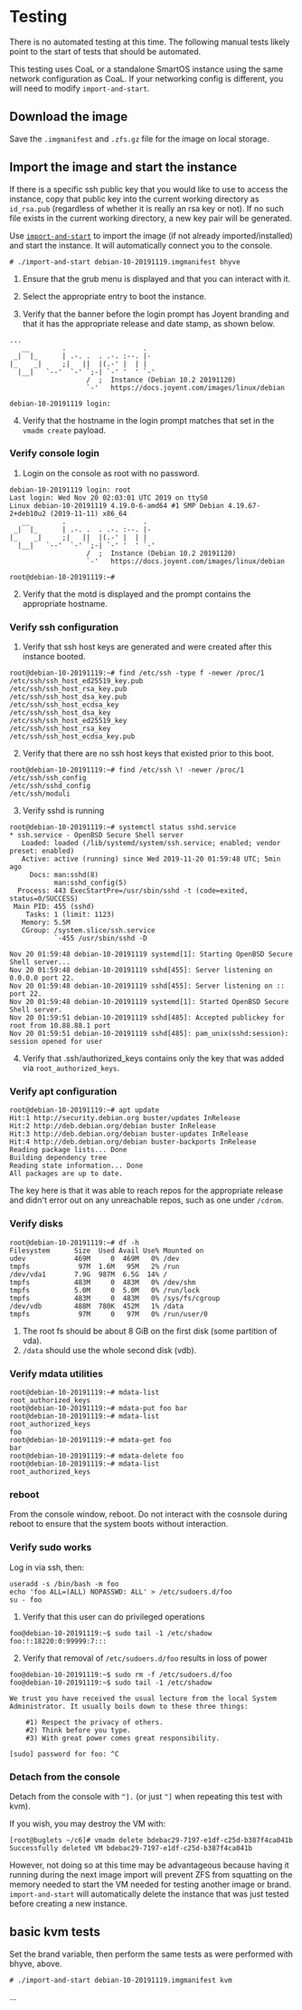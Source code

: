 <!--
    This Source Code Form is subject to the terms of the Mozilla Public
    License, v. 2.0. If a copy of the MPL was not distributed with this
    file, You can obtain one at http://mozilla.org/MPL/2.0/.
-->

<!--
    Copyright 2020 Joyent, Inc.
-->

# Testing

There is no automated testing at this time.  The following manual tests likely
point to the start of tests that should be automated.

This testing uses CoaL or a standalone SmartOS instance using the same network
configuration as CoaL.  If your networking config is different, you will need to
modify `import-and-start`.

## Download the image

Save the `.imgmanifest` and `.zfs.gz` file for the image on local storage.

## Import the image and start the instance

If there is a specific ssh public key that you would like to use to access the
instance, copy that public key into the current working directory as
`id_rsa.pub` (regardless of whether it is really an rsa key or not).  If no such
file exists in the current working directory, a new key pair will be generated.

Use [`import-and-start`](import-and-start) to import the image (if not already
imported/installed) and start the instance.  It will automatically connect you
to the console.

```
# ./import-and-start debian-10-20191119.imgmanifest bhyve
```

1. Ensure that the grub menu is displayed and that you can interact with it.

2. Select the appropriate entry to boot the instance.

3. Verify that the banner before the login prompt has Joyent branding and that
it has the appropriate release and date stamp, as shown below.

```
...
   __        .                   .
 _|  |_      | .-. .  . .-. :--. |-
|_    _|     ;|   ||  |(.-' |  | |
  |__|   `--'  `-' `;-| `-' '  ' `-'
                   /  ;  Instance (Debian 10.2 20191120)
                   `-'   https://docs.joyent.com/images/linux/debian

debian-10-20191119 login:
```

4. Verify that the hostname in the login prompt matches that set in the
   `vmadm create` payload.

### Verify console login

1. Login on the console as root with no password.

```
debian-10-20191119 login: root
Last login: Wed Nov 20 02:03:01 UTC 2019 on ttyS0
Linux debian-10-20191119 4.19.0-6-amd64 #1 SMP Debian 4.19.67-2+deb10u2 (2019-11-11) x86_64
   __        .                   .
 _|  |_      | .-. .  . .-. :--. |-
|_    _|     ;|   ||  |(.-' |  | |
  |__|   `--'  `-' `;-| `-' '  ' `-'
                   /  ;  Instance (Debian 10.2 20191120)
                   `-'   https://docs.joyent.com/images/linux/debian

root@debian-10-20191119:~#
```

2. Verify that the motd is displayed and the prompt contains the appropriate
hostname.

### Verify ssh configuration

1. Verify that ssh host keys are generated and were created after this instance
   booted.

```
root@debian-10-20191119:~# find /etc/ssh -type f -newer /proc/1
/etc/ssh/ssh_host_ed25519_key.pub
/etc/ssh/ssh_host_rsa_key.pub
/etc/ssh/ssh_host_dsa_key.pub
/etc/ssh/ssh_host_ecdsa_key
/etc/ssh/ssh_host_dsa_key
/etc/ssh/ssh_host_ed25519_key
/etc/ssh/ssh_host_rsa_key
/etc/ssh/ssh_host_ecdsa_key.pub
```

2. Verify that there are no ssh host keys that existed prior to this boot.

```
root@debian-10-20191119:~# find /etc/ssh \! -newer /proc/1
/etc/ssh/ssh_config
/etc/ssh/sshd_config
/etc/ssh/moduli
```

3. Verify sshd is running

```
root@debian-10-20191119:~# systemctl status sshd.service
* ssh.service - OpenBSD Secure Shell server
   Loaded: loaded (/lib/systemd/system/ssh.service; enabled; vendor preset: enabled)
   Active: active (running) since Wed 2019-11-20 01:59:48 UTC; 5min ago
     Docs: man:sshd(8)
           man:sshd_config(5)
  Process: 443 ExecStartPre=/usr/sbin/sshd -t (code=exited, status=0/SUCCESS)
 Main PID: 455 (sshd)
    Tasks: 1 (limit: 1123)
   Memory: 5.5M
   CGroup: /system.slice/ssh.service
           `-455 /usr/sbin/sshd -D

Nov 20 01:59:48 debian-10-20191119 systemd[1]: Starting OpenBSD Secure Shell server...
Nov 20 01:59:48 debian-10-20191119 sshd[455]: Server listening on 0.0.0.0 port 22.
Nov 20 01:59:48 debian-10-20191119 sshd[455]: Server listening on :: port 22.
Nov 20 01:59:48 debian-10-20191119 systemd[1]: Started OpenBSD Secure Shell server.
Nov 20 01:59:51 debian-10-20191119 sshd[485]: Accepted publickey for root from 10.88.88.1 port
Nov 20 01:59:51 debian-10-20191119 sshd[485]: pam_unix(sshd:session): session opened for user
```

4. Verify that .ssh/authorized_keys contains only the key that was added via
   `root_authorized_keys`.

### Verify apt configuration

```
root@debian-10-20191119:~# apt update
Hit:1 http://security.debian.org buster/updates InRelease
Hit:2 http://deb.debian.org/debian buster InRelease
Hit:3 http://deb.debian.org/debian buster-updates InRelease
Hit:4 http://deb.debian.org/debian buster-backports InRelease
Reading package lists... Done
Building dependency tree
Reading state information... Done
All packages are up to date.
```

The key here is that it was able to reach repos for the appropriate release and
didn't error out on any unreachable repos, such as one under `/cdrom`.

### Verify disks

```
root@debian-10-20191119:~# df -h
Filesystem      Size  Used Avail Use% Mounted on
udev            469M     0  469M   0% /dev
tmpfs            97M  1.6M   95M   2% /run
/dev/vda1       7.9G  987M  6.5G  14% /
tmpfs           483M     0  483M   0% /dev/shm
tmpfs           5.0M     0  5.0M   0% /run/lock
tmpfs           483M     0  483M   0% /sys/fs/cgroup
/dev/vdb        488M  780K  452M   1% /data
tmpfs            97M     0   97M   0% /run/user/0
```

1. The root fs should be about 8 GiB on the first disk (some partition of vda).
2. `/data` should use the whole second disk (vdb).

### Verify mdata utilities

```
root@debian-10-20191119:~# mdata-list
root_authorized_keys
root@debian-10-20191119:~# mdata-put foo bar
root@debian-10-20191119:~# mdata-list
root_authorized_keys
foo
root@debian-10-20191119:~# mdata-get foo
bar
root@debian-10-20191119:~# mdata-delete foo
root@debian-10-20191119:~# mdata-list
root_authorized_keys
```

### reboot

From the console window, reboot.  Do not interact with the cosnsole during
reboot to ensure that the system boots without interaction.

### Verify sudo works

Log in via ssh, then:

```
useradd -s /bin/bash -m foo
echo 'foo ALL=(ALL) NOPASSWD: ALL' > /etc/sudoers.d/foo
su - foo
```

1. Verify that this user can do privileged operations

```
foo@debian-10-20191119:~$ sudo tail -1 /etc/shadow
foo:!:18220:0:99999:7:::
```

2. Verify that removal of `/etc/sudoers.d/foo` results in loss of power

```
foo@debian-10-20191119:~$ sudo rm -f /etc/sudoers.d/foo
foo@debian-10-20191119:~$ sudo tail -1 /etc/shadow

We trust you have received the usual lecture from the local System
Administrator. It usually boils down to these three things:

    #1) Respect the privacy of others.
    #2) Think before you type.
    #3) With great power comes great responsibility.

[sudo] password for foo: ^C
```

### Detach from the console

Detach from the console with `^].` (or just `^]` when repeating this test with
kvm).

If you wish, you may destroy the VM with:

```
[root@buglets ~/c6]# vmadm delete bdebac29-7197-e1df-c25d-b387f4ca041b
Successfully deleted VM bdebac29-7197-e1df-c25d-b387f4ca041b
```

However, not doing so at this time may be advantageous because having it running
during the next image import will prevent ZFS from squatting on the memory
needed to start the VM needed for testing another image or brand.
`import-and-start` will automatically delete the instance that was just tested
before creating a new instance.

## basic kvm tests

Set the brand variable, then perform the same tests as were performed with
bhyve, above.

```
# ./import-and-start debian-10-20191119.imgmanifest kvm
```

...
